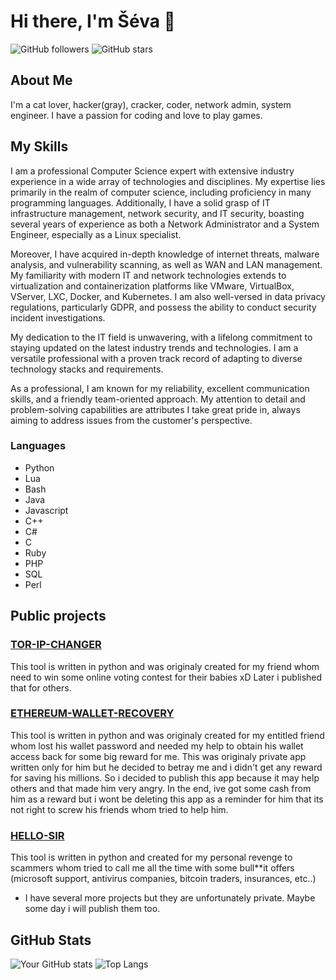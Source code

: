 # Hi there, I'm Šéva 👋

![GitHub followers](https://img.shields.io/github/followers/seevik2580?style=social)
![GitHub stars](https://img.shields.io/github/stars/seevik2580?style=social)

## About Me

I'm a cat lover, hacker(gray), cracker, coder, network admin, system engineer. I have a passion for coding and love to play games.

## My Skills

I am a professional Computer Science expert with extensive industry experience in a wide array of technologies and disciplines. My expertise lies primarily in the realm of computer science, including proficiency in many programming languages. Additionally, I have a solid grasp of IT infrastructure management, network security, and IT security, boasting several years of experience as both a Network Administrator and a System Engineer, especially as a Linux specialist.

Moreover, I have acquired in-depth knowledge of internet threats, malware analysis, and vulnerability scanning, as well as WAN and LAN management. My familiarity with modern IT and network technologies extends to virtualization and containerization platforms like VMware, VirtualBox, VServer, LXC, Docker, and Kubernetes. I am also well-versed in data privacy regulations, particularly GDPR, and possess the ability to conduct security incident investigations.

My dedication to the IT field is unwavering, with a lifelong commitment to staying updated on the latest industry trends and technologies. I am a versatile professional with a proven track record of adapting to diverse technology stacks and requirements.

As a professional, I am known for my reliability, excellent communication skills, and a friendly team-oriented approach. My attention to detail and problem-solving capabilities are attributes I take great pride in, always aiming to address issues from the customer's perspective.

### Languages
- Python
- Lua
- Bash
- Java
- Javascript
- C++
- C#
- C
- Ruby
- PHP
- SQL
- Perl

## Public projects

### [TOR-IP-CHANGER](https://github.com/seevik2580/tor-ip-changer)
This tool is written in python and was originaly created for my friend whom need to win some online voting contest for their babies xD Later i published that for others.

### [ETHEREUM-WALLET-RECOVERY](https://github.com/seevik2580/ethereum-wallet-recovery)
This tool is written in python and was originaly created for my entitled friend whom lost his wallet password and needed my help to obtain his wallet access back for some big reward for me. This was originaly private app written only for him but he decided to betray me and i didn't get any reward for saving his millions. So i decided to publish this app because it may help others and that made him very angry. In the end, ive got some cash from him as a reward but i wont be deleting this app as a reminder for him that its not right to screw his friends whom tried to help him.

### [HELLO-SIR](https://github.com/seevik2580/hello-sir)
This tool is written in python and created for my personal revenge to scammers whom tried to call me all the time with some bull**it offers (microsoft support, antivirus companies, bitcoin traders, insurances, etc..)

- I have several more projects but they are unfortunately private. Maybe some day i will publish them too.

## GitHub Stats

![Your GitHub stats](https://github-readme-stats.vercel.app/api?username=seevik2580&show_icons=true&theme=radical)
![Top Langs](https://github-readme-stats.vercel.app/api/top-langs/?username=seevik2580&layout=compact&theme=radical)
